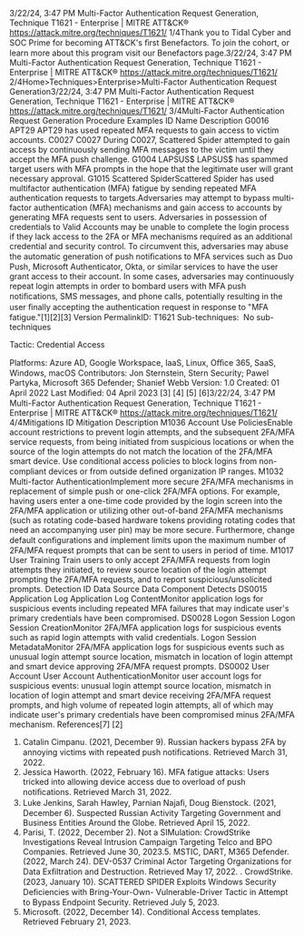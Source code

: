 3/22/24, 3:47 PM Multi-Factor Authentication Request Generation, Technique T1621 - Enterprise | MITRE ATT&CK®
https://attack.mitre.org/techniques/T1621/ 1/4Thank you to Tidal Cyber and SOC Prime for becoming ATT&CK's ﬁrst Benefactors. To join the cohort, or learn more about this program visit our
Benefactors page.3/22/24, 3:47 PM Multi-Factor Authentication Request Generation, Technique T1621 - Enterprise | MITRE ATT&CK®
https://attack.mitre.org/techniques/T1621/ 2/4Home>Techniques>Enterprise>Multi-Factor Authentication Request Generation3/22/24, 3:47 PM Multi-Factor Authentication Request Generation, Technique T1621 - Enterprise | MITRE ATT&CK®
https://attack.mitre.org/techniques/T1621/ 3/4Multi-Factor Authentication Request Generation
Procedure Examples
ID Name Description
G0016 APT29 APT29 has used repeated MFA requests to gain access to victim accounts.
C0027 C0027 During C0027, Scattered Spider attempted to gain access by continuously sending MFA messages to the
victim until they accept the MFA push challenge.
G1004 LAPSUS$ LAPSUS$ has spammed target users with MFA prompts in the hope that the legitimate user will grant
necessary approval.
G1015 Scattered
SpiderScattered Spider has used multifactor authentication (MFA) fatigue by sending repeated MFA authentication
requests to targets.Adversaries may attempt to bypass multi-factor authentication (MFA) mechanisms and gain access to accounts by generating MFA
requests sent to users.
Adversaries in possession of credentials to Valid Accounts may be unable to complete the login process if they lack access to the 2FA or
MFA mechanisms required as an additional credential and security control. To circumvent this, adversaries may abuse the automatic
generation of push notiﬁcations to MFA services such as Duo Push, Microsoft Authenticator, Okta, or similar services to have the user grant
access to their account.
In some cases, adversaries may continuously repeat login attempts in order to bombard users with MFA push notiﬁcations, SMS messages,
and phone calls, potentially resulting in the user ﬁnally accepting the authentication request in response to "MFA fatigue."[1][2][3]
Version PermalinkID: T1621
Sub-techniques:  No sub-techniques

Tactic: Credential Access

Platforms: Azure AD, Google Workspace, IaaS, Linux, Oﬃce 365, SaaS, Windows, macOS
Contributors: Jon Sternstein, Stern Security; Pawel Partyka, Microsoft 365 Defender; Shanief Webb
Version: 1.0
Created: 01 April 2022
Last Modiﬁed: 04 April 2023
[3]
[4]
[5]
[6]3/22/24, 3:47 PM Multi-Factor Authentication Request Generation, Technique T1621 - Enterprise | MITRE ATT&CK®
https://attack.mitre.org/techniques/T1621/ 4/4Mitigations
ID Mitigation Description
M1036 Account Use
PoliciesEnable account restrictions to prevent login attempts, and the subsequent 2FA/MFA service requests, from
being initiated from suspicious locations or when the source of the login attempts do not match the
location of the 2FA/MFA smart device. Use conditional access policies to block logins from non-compliant
devices or from outside deﬁned organization IP ranges.
M1032 Multi-factor
AuthenticationImplement more secure 2FA/MFA mechanisms in replacement of simple push or one-click 2FA/MFA
options. For example, having users enter a one-time code provided by the login screen into the 2FA/MFA
application or utilizing other out-of-band 2FA/MFA mechanisms (such as rotating code-based hardware
tokens providing rotating codes that need an accompanying user pin) may be more secure. Furthermore,
change default conﬁgurations and implement limits upon the maximum number of 2FA/MFA request
prompts that can be sent to users in period of time.
M1017 User Training Train users to only accept 2FA/MFA requests from login attempts they initiated, to review source location
of the login attempt prompting the 2FA/MFA requests, and to report suspicious/unsolicited prompts.
Detection
ID Data Source Data Component Detects
DS0015 Application Log Application Log
ContentMonitor application logs for suspicious events including repeated MFA failures that
may indicate user's primary credentials have been compromised.
DS0028 Logon Session Logon Session
CreationMonitor 2FA/MFA application logs for suspicious events such as rapid login attempts
with valid credentials.
Logon Session
MetadataMonitor 2FA/MFA application logs for suspicious events such as unusual login
attempt source location, mismatch in location of login attempt and smart device
approving 2FA/MFA request prompts.
DS0002 User Account User Account
AuthenticationMonitor user account logs for suspicious events: unusual login attempt source
location, mismatch in location of login attempt and smart device receiving 2FA/MFA
request prompts, and high volume of repeated login attempts, all of which may
indicate user's primary credentials have been compromised minus 2FA/MFA
mechanism.
References[7]
[2]
1. Catalin Cimpanu. (2021, December 9). Russian hackers
bypass 2FA by annoying victims with repeated push
notiﬁcations. Retrieved March 31, 2022.
2. Jessica Haworth. (2022, February 16). MFA fatigue attacks:
Users tricked into allowing device access due to overload of
push notiﬁcations. Retrieved March 31, 2022.
3. Luke Jenkins, Sarah Hawley, Parnian Najaﬁ, Doug Bienstock.
(2021, December 6). Suspected Russian Activity Targeting
Government and Business Entities Around the Globe.
Retrieved April 15, 2022.
4. Parisi, T. (2022, December 2). Not a SIMulation: CrowdStrike
Investigations Reveal Intrusion Campaign Targeting Telco and
BPO Companies. Retrieved June 30, 2023.5. MSTIC, DART, M365 Defender. (2022, March 24). DEV-0537
Criminal Actor Targeting Organizations for Data Exﬁltration
and Destruction. Retrieved May 17, 2022.
. CrowdStrike. (2023, January 10). SCATTERED SPIDER
Exploits Windows Security Deﬁciencies with Bring-Your-Own-
Vulnerable-Driver Tactic in Attempt to Bypass Endpoint
Security. Retrieved July 5, 2023.
7. Microsoft. (2022, December 14). Conditional Access
templates. Retrieved February 21, 2023.